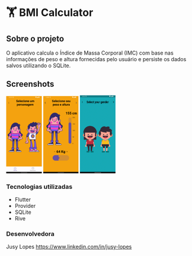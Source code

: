 # 🏋️ BMI Calculator
## Sobre o projeto

 O aplicativo calcula o Índice de Massa Corporal (IMC) com base nas informações de peso e altura fornecidas pelo usuário e persiste os dados salvos utilizando o SQLite.

## Screenshots
<p>
<img src="screenshots/Screenshot_1.png" width="19%">
<img src="screenshots/Screenshot_2.png" width="19%">
<img src="screenshots/bmi_calculator.gif" width="19%">
</p>


### Tecnologias utilizadas

* Flutter
* Provider
* SQLite
* Rive


### Desenvolvedora

Jusy Lopes
https://www.linkedin.com/in/jusy-lopes
